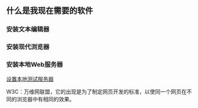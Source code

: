 ## 什么是我现在需要的软件

### 安装文本编辑器

### 安装现代浏览器

### 安装本地Web服务器
[设置本地测试服务器](https://developer.mozilla.org/zh-CN/docs/Learn/Common_questions/set_up_a_local_testing_server)



W3C：万维网联盟，它的出现是为了制定网页开发的标准，以使同一个网页在不同的浏览器中有相同的效果。